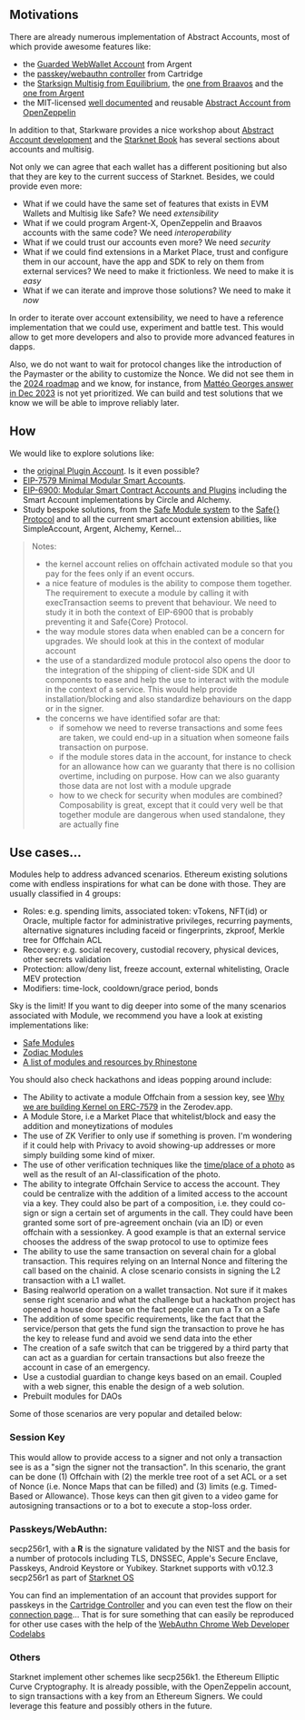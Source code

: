 ## Motivations

There are already numerous implementation of Abstract Accounts, most of which
provide awesome features like:

- the [Guarded WebWallet Account](https://github.com/argentlabs/argent-contracts-starknet)
  from Argent
- the [passkey/webauthn controller](https://github.com/cartridge-gg/cairo-webauthn)
  from Cartridge
- the [Starksign Multisig from Equilibrium](https://github.com/eqlabs/starknet-multisig),
  the [one from Braavos](https://github.com/myBraavos/braavos-account-cairo) and
  the [one from Argent](https://github.com/argentlabs/argent-contracts-starknet)
- the MIT-licensed [well documented](https://docs.openzeppelin.com/contracts-cairo) 
  and reusable [Abstract Account from OpenZeppelin](https://github.com/OpenZeppelin/cairo-contracts/tree/main/src/account)

In addition to that, Starkware provides a nice workshop about
[Abstract Account development](https://github.com/starknet-edu/aa-workshop) and
the [Starknet Book](https://book.starknet.io) has several sections about
accounts and multisig.

Not only we can agree that each wallet has a different positioning but also
that they are key to the current success of Starknet. Besides, we could provide
even more:

- What if we could have the same set of features that exists in EVM Wallets and
  Multisig like Safe? We need *extensibility* 
- What if we could program Argent-X, OpenZeppelin and Braavos accounts with the
  same code? We need *interoperability*
- What if we could trust our accounts even more? We need *security*
- What if we could find extensions in a Market Place, trust and configure them
  in our account, have the app and SDK to rely on them from external services?
  We need to make it frictionless. We need to make it is *easy*
- What if we can iterate and improve those solutions? We need to make it *now*

In order to iterate over account extensibility, we need to have a reference
implementation that we could use, experiment and battle test. This would allow
to get more developers and also to provide more advanced features in dapps.

Also, we do not want to wait for protocol changes like the introduction of the
Paymaster or the ability to customize the Nonce. We did not
see them in the [2024 roadmap](https://community.starknet.io/t/starknet-2024-roadmap-plan-of-intent/113006) and we know, for instance, from
[Mattéo Georges answer in Dec 2023](https://community.starknet.io/t/snip-strk-fee-token/101924/15)
is not yet prioritized. We can build and test solutions that we know we will
be able to improve reliably later.

## How

We would like to explore solutions like:

- the [original Plugin Account](https://github.com/argentlabs/starknet-plugin-account).
  Is it even possible?
- [EIP-7579 Minimal Modular Smart Accounts](https://eips.ethereum.org/EIPS/eip-7579).
- [EIP-6900: Modular Smart Contract Accounts and Plugins](https://eips.ethereum.org/EIPS/eip-6900)
  including the Smart Account implementations by Circle and Alchemy.
- Study bespoke solutions, from the
  [Safe Module system](https://docs.safe.global/smart-account-modules) to the
  [Safe{} Protocol](https://forum.safe.global/t/safe-core-protocol-whitepaper/3949)
  and to all the current smart account extension abilities, like SimpleAccount,
  Argent, Alchemy, Kernel...

> Notes:
> - the kernel account relies on offchain activated module so that you pay for
>   the fees only if an event occurs.
> - a nice feature of modules is the ability to compose them together. The
>   requirement to execute a module by calling it with execTransaction seems to
>   prevent that behaviour. We need to study it in both the context of EIP-6900
>   that is probably preventing it and Safe{Core} Protocol.
> - the way module stores data when enabled can be a concern for upgrades. We
>   should look at this in the context of modular account
> - the use of a standardized module protocol also opens the door to the
>   integration of the shipping of client-side SDK and UI components to ease 
>   and help the use to interact with the module in the context of a service.
>   This would help provide installation/blocking and also standardize
>   behaviours on the dapp or in the signer.
> - the concerns we have identified sofar are that:
>   - if somehow we need to reverse transactions and some fees are taken, we 
>     could end-up in a situation when someone fails transaction on purpose.
>   - if the module stores data in the account, for instance to check for an
>     allowance how can we guaranty that there is no collision overtime,
>     including on purpose. How can we also guaranty those data are not lost
>     with a module upgrade
>   - how to we check for security when modules are combined? Composability is
>     great, except that it could very well be that together module are dangerous
>     when used standalone, they are actually fine

## Use cases...

Modules help to address advanced scenarios. Ethereum existing solutions come
with endless inspirations for what can be done with those. They are usually
classified in 4 groups:

- Roles: e.g. spending limits, associated token: vTokens, NFT(id) or Oracle,
  multiple factor for administrative privileges, recurring payments, alternative
  signatures including faceid or fingerprints, zkproof, Merkle tree for Offchain
  ACL
- Recovery: e.g. social recovery, custodial recovery, physical devices, other
  secrets validation
- Protection: allow/deny list, freeze account, external whitelisting, Oracle
  MEV protection
- Modifiers: time-lock, cooldown/grace period, bonds

Sky is the limit! If you want to dig deeper into some of the many scenarios
associated with Module, we recommend you have a look at existing implementations
like:
- [Safe Modules](https://github.com/safe-global/safe-modules)
- [Zodiac Modules](https://github.com/gnosisguild/zodiac)
- [A list of modules and resources by Rhinestone](https://github.com/rhinestonewtf/awesome-modular-accounts)

You should also check hackathons and ideas popping around include:

- The Ability to activate a module Offchain from a session key, see
  [Why we are building Kernel on ERC-7579](https://docs.zerodev.app/blog/why-7579-over-6900)
  in the Zerodev.app.
- A Module Store, i.e a Market Place that whitelist/block and easy the addition
  and moneytizations of modules
- The use of ZK Verifier to only use if something is proven. I'm wondering if
  it could help with Privacy to avoid showing-up addresses or more simply
  building some kind of mixer.
- The use of other verification techniques like the [time/place of a photo](https://www.tdcommons.org/cgi/viewcontent.cgi?article=5433&context=dpubs_series)
  as well as the result of an AI-classification of the photo.
- The ability to integrate Offchain Service to access the account. They could be
  centralize with the addition of a limited access to the account via a key.
  They could also be part of a composition, i.e. they could co-sign or sign a
  certain set of arguments in the call. They could have been granted some sort
  of pre-agreement onchain (via an ID) or even offchain with a sessionkey. A
  good example is that an external service chooses the address of the swap
  protocol to use to optimize fees
- The ability to use the same transaction on several chain for a global
  transaction. This requires relying on an Internal Nonce and filtering the call
  based on the chainid. A close scenario consists in signing the L2 transaction
  with a L1 wallet.
- Basing realworld operation on a wallet transaction. Not sure if it makes sense
  right scenario and what the challenge but a hackathon project has opened a
  house door base on the fact people can run a Tx on a Safe
- The addition of some specific requirements, like the fact that the
  service/person that gets the fund sign the transaction to prove he has the key
  to release fund and avoid we send data into the ether
- The creation of a safe switch that can be triggered by a third party that can
  act as a guardian for certain transactions but also freeze the account in
  case of an emergency.
- Use a custodial guardian to change keys based on an email. Coupled with a
  web signer, this enable the design of a web solution.
- Prebuilt modules for DAOs

Some of those scenarios are very popular and detailed below:

### Session Key

This would allow to provide access to a signer and not only a transaction see
is as a "sign the signer not the transaction". In this scenario, the grant can
be done (1) Offchain with (2) the merkle tree root of a set ACL or a set of
Nonce (i.e. Nonce Maps that can be filled) and (3) limits (e.g. Timed-Based or
Allowance). Those keys can then git given to a video game for autosigning
transactions or to a bot to execute a stop-loss order.

### Passkeys/WebAuthn:

secp256r1, with a **R** is the signature validated by the NIST and the basis for
a number of protocols including TLS, DNSSEC, Apple's Secure Enclave, Passkeys,
Android Keystore or Yubikey. Starknet supports with v0.12.3 secp256r1 as part of
[Starknet OS](https://community.starknet.io/t/starknet-next-versions-v0-12-3-v0-13-0-and-sepolia-testnet-migration/106529)

You can find an implementation of an account that provides support for passkeys
in the [Cartridge Controller](https://github.com/cartridge-gg/cairo-webauthn)
and you can even test the flow on their
[connection page](https://x.cartridge.gg/login)... That is for sure something
that can easily be reproduced for other use cases with the help of the
[WebAuthn Chrome Web Developer Codelabs](https://developers.google.com/codelabs/webauthn-reauth)

### Others

Starknet implement other schemes like secp256k1. the Ethereum Elliptic Curve
Cryptography. It is already possible, with the OpenZeppelin account, to sign
transactions with a key from an Ethereum Signers. We could leverage this feature
and possibly others in the future.
